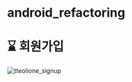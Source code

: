 # android_refactoring
# ⌛ 회원가입
![tteolione_signup](https://github.com/user-attachments/assets/0a3fb61d-1ede-4413-bcf8-6a8c1799e9bf)
